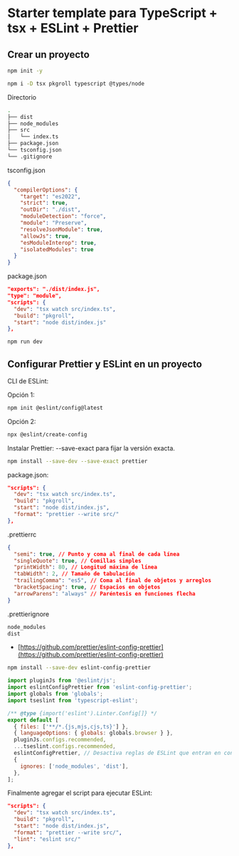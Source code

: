 # Starter template para TypeScript + tsx + ESLint + Prettier

## Crear un proyecto

```sh
npm init -y
```

```sh
npm i -D tsx pkgroll typescript @types/node
```

Directorio

```sh
.
├── dist
├── node_modules
├── src
│   └── index.ts
├── package.json
└── tsconfig.json
└── .gitignore
```

tsconfig.json

```json
{
  "compilerOptions": {
    "target": "es2022",
    "strict": true,
    "outDir": "./dist",
    "moduleDetection": "force",
    "module": "Preserve",
    "resolveJsonModule": true,
    "allowJs": true,
    "esModuleInterop": true,
    "isolatedModules": true
  }
}
```

package.json

```json
"exports": "./dist/index.js",
"type": "module",
"scripts": {
  "dev": "tsx watch src/index.ts",
  "build": "pkgroll",
  "start": "node dist/index.js"
},
```

```sh
npm run dev
```

## Configurar Prettier y ESLint en un proyecto

CLI de ESLint:

Opción 1:

```sh
npm init @eslint/config@latest
```

Opción 2:

```sh
npx @eslint/create-config
```

Instalar Prettier: --save-exact para fijar la versión exacta.

```sh
npm install --save-dev --save-exact prettier
```

package.json:

```json
"scripts": {
  "dev": "tsx watch src/index.ts",
  "build": "pkgroll",
  "start": "node dist/index.js",
  "format": "prettier --write src/"
},
```

.prettierrc

```json
{
  "semi": true, // Punto y coma al final de cada línea
  "singleQuote": true, // Comillas simples
  "printWidth": 80, // Longitud máxima de línea
  "tabWidth": 2, // Tamaño de tabulación
  "trailingComma": "es5", // Coma al final de objetos y arreglos
  "bracketSpacing": true, // Espacios en objetos
  "arrowParens": "always" // Paréntesis en funciones flecha
}
```

.prettierignore

```txt
node_modules
dist
```

- [https://github.com/prettier/eslint-config-prettier](https://github.com/prettier/eslint-config-prettier)

```sh
npm install --save-dev eslint-config-prettier
```

```js
import pluginJs from '@eslint/js';
import eslintConfigPrettier from 'eslint-config-prettier';
import globals from 'globals';
import tseslint from 'typescript-eslint';

/** @type {import('eslint').Linter.Config[]} */
export default [
  { files: ['**/*.{js,mjs,cjs,ts}'] },
  { languageOptions: { globals: globals.browser } },
  pluginJs.configs.recommended,
  ...tseslint.configs.recommended,
  eslintConfigPrettier, // Desactiva reglas de ESLint que entran en conflicto con Prettier
  {
    ignores: ['node_modules', 'dist'],
  },
];
```

Finalmente agregar el script para ejecutar ESLint:

```json
"scripts": {
  "dev": "tsx watch src/index.ts",
  "build": "pkgroll",
  "start": "node dist/index.js",
  "format": "prettier --write src/",
  "lint": "eslint src/"
},
```
